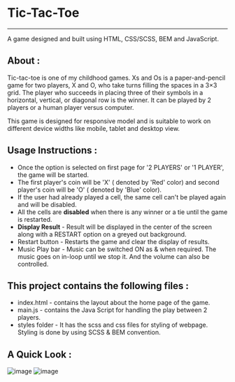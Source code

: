 # Tic-Tac-Toe
-------------------
A game designed and built using HTML, CSS/SCSS, BEM and JavaScript.

About :
-------
Tic-tac-toe is one of my childhood games.
Xs and Os is a paper-and-pencil game for two players, X and O, who take turns filling the spaces in a 3×3 grid. 
The player who succeeds in placing three of their symbols in a horizontal, vertical, or diagonal row is the winner.
It can be played by 2 players or a human player versus computer. 

This game is designed for responsive model and is suitable to work on different device widths like mobile, tablet and desktop view.


Usage Instructions :
------------------
- Once the option is selected on first page for '2 PLAYERS' or '1 PLAYER', the game will be started.
- The first player's coin will be 'X' ( denoted by 'Red' color) and second player's coin will be 'O' ( denoted by 'Blue' color).  
- If the user had already played a cell, the same cell can't be played again and will be disabled.
- All the cells are **disabled** when there is any winner or a tie until the game is restarted.
- **Display Result** - Result will be displayed in the center of the screen along with a RESTART option on a greyed out background.  
- Restart button - Restarts the game and clear the display of results.  
- Music Play bar - Music can be switched ON as & when required. The music goes on in-loop until we stop it. And the volume can also be controlled.

This project contains the following files :
-----------------------------------------
- index.html - contains the layout about the home page of the game.  
- main.js - contains the Java Script for handling the play between 2 players.  
- styles folder - It has the scss and css files for styling of webpage. Styling is done by using SCSS & BEM convention.

A Quick Look :
----------
![image](https://user-images.githubusercontent.com/91462437/139336292-16e43f65-125a-4503-8ac9-5be4bbccda6c.png)
![image](https://user-images.githubusercontent.com/91462437/139337910-0003f1a3-2dd2-48e3-9003-80eb4fa5058e.png)
